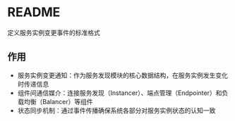 # README

定义服务实例变更事件的标准格式

## 作用

- 服务实例变更通知：作为服务发现模块的核心数据结构，在服务实例发生变化时传递信息
- 组件间通信媒介：连接服务发现（Instancer）、端点管理（Endpointer）和负载均衡（Balancer）等组件
- 状态同步机制：通过事件传播确保系统各部分对服务实例状态的认知一致

